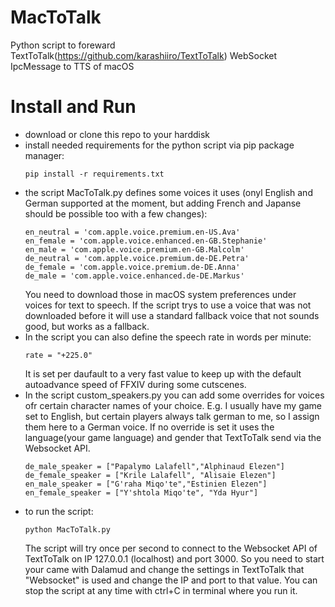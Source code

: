 # MacToTalk
Python script to foreward TextToTalk(https://github.com/karashiiro/TextToTalk) WebSocket IpcMessage to TTS of macOS

# Install and Run
- download or clone this repo to your harddisk
- install needed requirements for the python script via pip package manager:
  ```
  pip install -r requirements.txt
  ```
- the script MacToTalk.py defines some voices it uses (onyl English and German supported at the moment, but adding French and Japanse should be possible too with a few changes):
  ```
  en_neutral = 'com.apple.voice.premium.en-US.Ava'
  en_female = 'com.apple.voice.enhanced.en-GB.Stephanie'
  en_male = 'com.apple.voice.premium.en-GB.Malcolm'
  de_neutral = 'com.apple.voice.premium.de-DE.Petra'
  de_female = 'com.apple.voice.premium.de-DE.Anna'
  de_male = 'com.apple.voice.enhanced.de-DE.Markus'
  ```
  You need to download those in macOS system preferences under voices for text to speech.
  If the script trys to use a voice that was not downloaded before it will use a standard fallback voice that not sounds good, but works as a fallback.
- In the script you can also define the speech rate in words per minute:
  ```
  rate = "+225.0"
  ```
  It is set per daufault to a very fast value to keep up with the default autoadvance speed of FFXIV during some cutscenes.
- In the script custom_speakers.py you can add some overrides for voices ofr certain character names of your choice. E.g. I usually have my game set to English, but certain players always talk german to me, so I assign them here to a German voice. If no override is set it uses the language(your game language) and gender that TextToTalk send via the Websocket API.
  ```
  de_male_speaker = ["Papalymo Lalafell","Alphinaud Elezen"]
  de_female_speaker = ["Krile Lalafell", "Alisaie Elezen"]
  en_male_speaker = ["G'raha Miqo'te","Estinien Elezen"]
  en_female_speaker = ["Y'shtola Miqo'te", "Yda Hyur"]
  ```
- to run the script:
  ```
  python MacToTalk.py
  ```
  The script will try once per second to connect to the Websocket API of TextToTalk on IP 127.0.0.1 (localhost) and port 3000. So you need to start your came with Dalamud and change the settings in TextToTalk that "Websocket" is used and change the IP and port to that value.
  You can stop the script at any time with ctrl+C in terminal where you run it.
